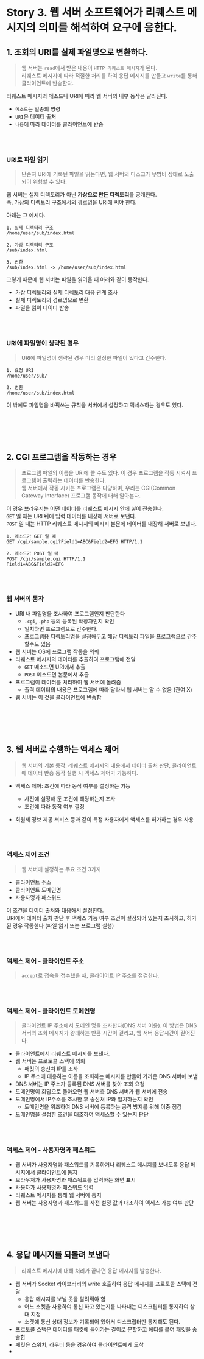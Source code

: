 # Story 3. 웹 서버 소프트웨어가 리퀘스트 메시지의 의미를 해석하여 요구에 응한다.  

## 1. 조회의 URI를 실제 파일명으로 변환하다.  
> 웹 서버는 `read`에서 받은 내용이 `HTTP 리퀘스트 메시지`가 된다.  
> 리퀘스트 메시지에 따라 적절한 처리를 하여 응답 메시지를 만들고 `write`를 통해 클라이언트에 반송한다.  

리퀘스트 메시지의 메소드나 URI에 따라 웹 서버의 내부 동작은 달라진다.  
- `메소드`는 일종의 명령 
- `URI`은 데이터 출처
- `내용`에 따라 데이터를 클라이언트에 반송

<br><br>

### URI로 파일 읽기
> 단순히 URI에 기록된 파일을 읽는다면, 웹 서버의 디스크가 무방비 상태로 노출되어 위험할 수 있다.  

웹 서버는 실제 디렉토리가 아닌 **가상으로 만든 디렉토리**를 공개한다.  
즉, 가상의 디렉토리 구조에서의 경로명을 URI에 써야 한다.  

아래는 그 예시다.  

```
1. 실제 디렉터리 구조
/home/user/sub/index.html

2. 가상 디렉터리 구조
/sub/index.html

3. 변환
/sub/index.html -> /home/user/sub/index.html
```

그렇기 때문에 웹 서버는 파일을 읽어올 때 아래와 같이 동작한다.  
- 가상 디렉토리와 실제 디렉토리 대응 관계 조사
- 실제 디렉토리의 경로명으로 변환
- 파일을 읽어 데이터 반송

<br><br>

### URI에 파일명이 생략된 경우
> URI에 파일명이 생략된 경우 미리 설정한 파일이 있다고 간주한다.  

```text
1. 요청 URI
/home/user/sub/

2. 변환
/home/user/sub/index.html
```

이 밖에도 파일명을 바꿔쓰는 규칙을 서버에서 설정하고 액세스하는 경우도 있다.  



<br><br><br><br>

## 2. CGI 프로그램을 작동하는 경우
> 프로그램 파일의 이름을 URI에 쓸 수도 있다. 
> 이 경우 프로그램을 작동 시켜서 프로그램이 출력하는 데이터를 반송한다.  
> 웹 서버에서 작동 시키는 프로그램은 다양하며, 우리는 CGI(Common Gateway Interface) 프로그램 동작에 대해 알아본다.  

이 경우 브라우저는 어떤 데이터를 리퀘스트 메시지 안에 넣어 전송한다.  
`GET` 일 때는 URI 뒤에 입력 데이터를 내장해 서버로 보낸다.  
`POST` 일 때는 HTTP 리퀘스트 메시지의 메시지 본문에 데이터를 내장해 서버로 보낸다.  

```text
1. 메소드가 GET 일 때
GET /cgi/sample.cgi?Field1=ABC&Field2=EFG HTTP/1.1

2. 메소드가 POST 일 때
POST /cgi/sample.cgi HTTP/1.1
Field1=ABC&Field2=EFG
```

<br><br>

### 웹 서버의 동작
- URI 내 파일명을 조사하여 프로그램인지 판단한다 
  - `.cgi`, `.php` 등의 등록된 확장자인지 확인
  - 일치하면 프로그램으로 간주한다.
  - 프로그램용 디렉토리명을 설정해두고 해당 디렉토리 파일을 프로그램으로 간주할수도 있음
- 웹 서버는 OS에 프로그램 작동을 의뢰
- 리퀘스트 메시지의 데이터를 추출하여 프로그램에 전달
  - `GET` 메소드면 URI에서 추출
  - `POST` 메소드면 본문에서 추출
- 프로그램이 데이터를 처리하여 웹 서버에 돌려줌
  - 출력 데이터의 내용은 프로그램에 따라 달라서 웹 서버는 알 수 없음 (관여 X)
- 웹 서버는 이 것을 클라이언트에 반송함


<br><br><br><br>

## 3. 웹 서버로 수행하는 액세스 제어 
> 웹 서버의 기본 동작: 레퀘스트 메시지의 내용에서 데이터 출처 판단, 클라이언트에 데이터 반송
> 동작 실행 시 액세스 제어가 가능하다.  

- 액세스 제어: 조건에 따라 동작 여부를 설정하는 기능
  - 사전에 설정해 둔 조건에 해당하는지 조사
  - 조건에 따라 동작 여부 결정

- 회원제 정보 제공 서비스 등과 같이 특정 사용자에게 액세스를 허가하는 경우 사용  

<br><br>


### 액세스 제어 조건
> 웹 서버에 설정하는 주요 조건 3가지

- 클라이언트 주소
- 클라이언트 도메인명
- 사용자명과 패스워드

이 조건을 데이터 출처와 대응해서 설정한다.  
URI에서 데이터 출처 판단 후 액세스 가능 여부 조건이 설정되어 있는지 조사하고, 허가된 경우 작동한다 (파일 읽기 또는 프로그램 실행)  

<br><br>


### 액세스 제어 - 클라이언트 주소
> `accept`로 접속을 접수했을 때, 클라이어트 IP 주소를 점검한다.  

<br><br>


### 액세스 제어 - 클라이언트 도메인명
> 클라이언트 IP 주소에서 도메인 명을 조사한다(DNS 서버 이용). 
> 이 방법은 DNS 서버의 조회 메시지가 왕래하는 만큼 시간이 걸리고, 웹 서버 응답시간이 길어진다.  

- 클라이언트에서 리퀘스트 메시지를 보낸다.  
- 웹 서버는 프로토콜 스택에 의뢰
  - 패킷의 송신처 IP를 조사
  - IP 주소에 대응하는 이름을 조회하는 메시지를 만들어 가까운 DNS 서버에 보냄
- DNS 서버는 IP 주소가 등록된 DNS 서버를 찾아 조회 요청
- 도메인명이 회답으로 돌아오면 웹 서버측 DNS 서버가 웹 서버에 전송
- 도메인명에서 IP주소를 조사한 후 송신처 IP와 일치하는지 확인
  - 도메인명을 위조하여 DNS 서버에 등록하는 공격 방지를 위해 이중 점검
- 도메인명을 설정한 조건을 대조하여 액세스할 수 있는지 판단

<br><br>


### 액세스 제어 - 사용자명과 패스워드
- 웹 서버가 사용자명과 패스워드를 기록하거나 리퀘스트 메시지를 보내도록 응답 메시지에서 클라이언트에 통지  
- 브라우저가 사용자명과 패스워드를 입력하는 화면 표시
- 사용자가 사용자명과 패스워드 입력
- 리퀘스트 메시지를 통해 웹 서버에 통지
- 웹 서버는 사용자명과 패스워드를 사전 설정 값과 대조하여 액세스 가능 여부 판단



<br><br><br><br>

## 4. 응답 메시지를 되돌려 보낸다  
> 리퀘스트 메시지에 대해 처리가 끝나면 응답 메시지를 발송한다.  

- 웹 서버가 Socket 라이브러리의 write 호출하여 응답 메시지를 프로토콜 스택에 전달
  - 응답 메시지를 보낼 곳을 알려줘야 함
  - 어느 소켓을 사용하여 통신 하고 있는지를 나타내는 디스크립터를 통지하여 상대 지정
  - 소켓에 통신 상대 정보가 기록되어 있어서 디스크립터만 통지해도 된다. 
- 프로토콜 스택은 데이터를 패킷에 들어가는 길이로 분할하고 헤더를 붙여 패킷을 송출함
- 패킷은 스위치, 라우터 등을 경유하여 클라이언트에게 도착
- 
